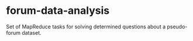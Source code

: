 # forum-data-analysis
Set of MapReduce tasks for solving determined questions about a pseudo-forum dataset.
